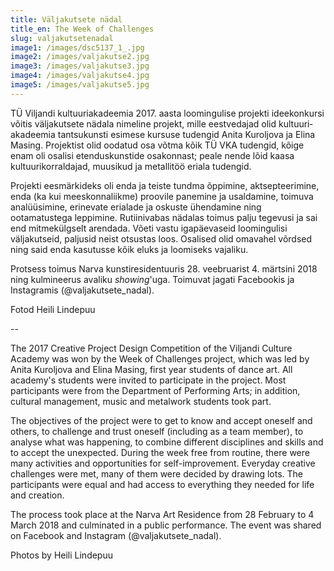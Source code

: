 ```yaml
---
title: Väljakutsete nädal
title_en: The Week of Challenges
slug: valjakutsetenadal
image1: /images/dsc5137_1_.jpg
image2: /images/valjakutse2.jpg
image3: /images/valjakutse3.jpg
image4: /images/valjakutse4.jpg
image5: /images/valjakutse5.jpg
---
```


TÜ Viljandi kultuuriakadeemia 2017. aasta loomingulise projekti ideekonkursi võitis väljakutsete nädala nimeline projekt, mille eestvedajad olid kultuuri­akadeemia tantsukunsti esimese kursuse tudengid Anita Kuroljova ja Elina Masing. Projektist olid oodatud osa võtma kõik TÜ VKA tudengid, kõige enam oli osalisi etenduskunstide osakonnast; peale nende lõid kaasa kultuurikorraldajad, muusikud ja metallitöö eriala tudengid.

Projekti eesmärkideks oli enda ja teiste tundma õppimine, aktsepteerimine, enda (ka kui meeskonnaliikme) proovile panemine ja usaldamine, toimuva analüüsimine, erinevate erialade ja oskuste ühendamine ning ootamatustega leppimine. Rutiinivabas nädalas toimus palju tegevusi ja sai end mitmekülgselt arendada. Võeti vastu igapäevaseid loomingulisi väljakutseid, paljusid neist otsustas loos. Osalised olid omavahel võrdsed ning said enda kasutusse kõik eluks ja loomiseks vajaliku.

Protsess toimus Narva kunstiresidentuuris 28. veebruarist 4. märtsini 2018 ning kulmineerus avaliku _showing_'uga. Toimuvat jagati Facebookis ja Instagramis (@valjakutsete_nadal).

Fotod Heili Lindepuu

--

The 2017 Creative Project Design Competition of the Viljandi Culture Academy was won by the Week of Challenges project, which was led by Anita Kuroljova and Elina Masing, first year students of dance art. All academy's students were invited to participate in the project. Most participants were from the Department of Performing Arts; in addition, cultural management, music and metalwork students took part.

The objectives of the project were to get to know and accept oneself and others, to challenge and trust oneself (including as a team member), to analyse what was happening, to combine different disciplines and skills and to accept the unexpected. During the week free from routine, there were many activities and opportunities for self-improvement. Everyday creative challenges were met, many of them were decided by drawing lots. The participants were equal and had access to everything they needed for life and creation.

The process took place at the Narva Art Residence from 28 February to 4 March 2018 and culminated in a public performance. The event was shared on Facebook and Instagram (@valjakutsete_nadal).

Photos by Heili Lindepuu
